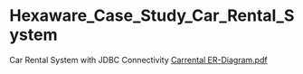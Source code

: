 # Hexaware_Case_Study_Car_Rental_System
Car Rental System with JDBC Connectivity
[Carrental ER-Diagram.pdf](https://github.com/user-attachments/files/17690575/Carrental.ER-Diagram.pdf)
